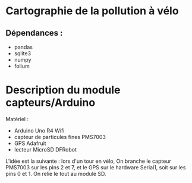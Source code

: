 # Cartographie de la pollution à vélo

## Dépendances :
* pandas
* sqlite3
* numpy
* folium

# Description du module capteurs/Arduino
 Matériel :
 * Arduino Uno R4 Wifi
 * capteur de particules fines PMS7003
 * GPS Adafruit
 * lecteur MicroSD DFRobot

L'idée est la suivante : lors d'un tour en vélo, 
On branche le capteur PMS7003 sur les pins 2 et 7, et le GPS sur le hardware Serial1, soit sur les pins 0 et 1. On relie le tout au module SD. 

